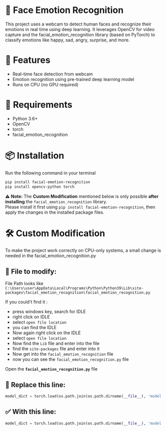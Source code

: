 # 🧠 Face Emotion Recognition

This project uses a webcam to detect human faces and recognize their emotions in real time using deep learning. It leverages OpenCV for video capture and the facial_emotion_recognition library (based on PyTorch) to classify emotions like happy, sad, angry, surprise, and more.

# 🔧 Features

- Real-time face detection from webcam
- Emotion recognition using pre-trained deep learning model
- Runs on CPU (no GPU required)

# 🚀 Requirements

- Python 3.6+
- OpenCV
- torch
- facial_emotion_recognition

# 📦 Installation

Run the following command in your terminal
```bash
pip install facial-emotion-recognition
pip install opencv-python torch
```

⚠️ **Note:** The **Custom Modification** mentioned below is only possible **after installing** the `facial_emotion_recognition` library.  
Please install it first using `pip install facial-emotion-recognition`, then apply the changes in the installed package files.


# 🛠️ Custom Modification

To make the project work correctly on CPU-only systems, a small change is needed in the facial_emotion_recognition.py

## 📁 File to modify:
File Path looks like `C:\Users\user\AppData\Local\Programs\Python\Python39\Lib\site-packages\facial_emotion_recognition\facial_emotion_recognition.py`

If you could't find it :
- press windows key, search for IDLE
- right click on IDLE
- select `open file location`
- you can find the IDLE
- Now again right click on the IDLE
- select `open file location`
- Now find the `Lib` file and enter into the file
- find the `site-packages` file and enter into it
- Now get into the `facial_emotion_recognition` file
- now you can see the `facial_emotion_recognition.py` file

Open the **`facial_emotion_recognition.py`** file

## 🔄 Replace this line:

```python
model_dict = torch.load(os.path.join(os.path.dirname(__file__), 'model', 'model.pkl'))
```

## ✅ With this line:

```python
model_dict = torch.load(os.path.join(os.path.dirname(__file__), 'model', 'model.pkl'), map_location=torch.device('cpu'))
```

